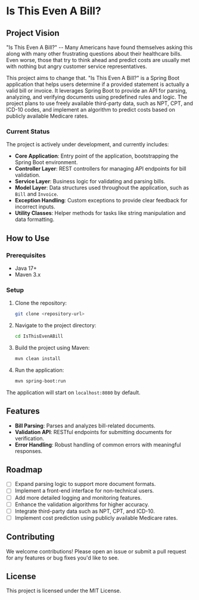 # Is This Even A Bill?

## Project Vision

"Is This Even A Bill?" -- Many Americans have found themselves asking this along with many other frustrating questions about their healthcare bills. Even worse, those that try to think ahead and predict costs are usually met with nothing but angry customer service representatives.

This project aims to change that. "Is This Even A Bill?" is a Spring Boot application that helps users determine if a provided statement is actually a valid bill or invoice. It leverages Spring Boot to provide an API for parsing, analyzing, and verifying documents using predefined rules and logic. The project plans to use freely available third-party data, such as NPT, CPT, and ICD-10 codes, and implement an algorithm to predict costs based on publicly available Medicare rates.

### Current Status

The project is actively under development, and currently includes:

- **Core Application**: Entry point of the application, bootstrapping the Spring Boot environment.
- **Controller Layer**: REST controllers for managing API endpoints for bill validation.
- **Service Layer**: Business logic for validating and parsing bills.
- **Model Layer**: Data structures used throughout the application, such as `Bill` and `Invoice`.
- **Exception Handling**: Custom exceptions to provide clear feedback for incorrect inputs.
- **Utility Classes**: Helper methods for tasks like string manipulation and data formatting.

## How to Use

### Prerequisites

- Java 17+
- Maven 3.x

### Setup

1. Clone the repository:
   ```bash
   git clone <repository-url>
   ```

2. Navigate to the project directory:
   ```bash
   cd IsThisEvenABill
   ```

3. Build the project using Maven:
   ```bash
   mvn clean install
   ```

4. Run the application:
   ```bash
   mvn spring-boot:run
   ```

The application will start on `localhost:8080` by default.

## Features

- **Bill Parsing**: Parses and analyzes bill-related documents.
- **Validation API**: RESTful endpoints for submitting documents for verification.
- **Error Handling**: Robust handling of common errors with meaningful responses.

## Roadmap

- [ ] Expand parsing logic to support more document formats.
- [ ] Implement a front-end interface for non-technical users.
- [ ] Add more detailed logging and monitoring features.
- [ ] Enhance the validation algorithms for higher accuracy.
- [ ] Integrate third-party data such as NPT, CPT, and ICD-10.
- [ ] Implement cost prediction using publicly available Medicare rates.

## Contributing

We welcome contributions! Please open an issue or submit a pull request for any features or bug fixes you'd like to see.

## License

This project is licensed under the MIT License.

